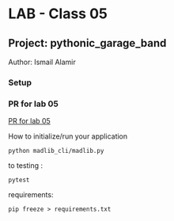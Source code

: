 # LAB - Class 05
## Project: pythonic_garage_band
Author: Ismail Alamir
### Setup
### PR for lab 05
[PR for lab 05](https://github.com/IsmailAlamir/pythonic-garage-band/pull/1)

How to initialize/run your application
```
python madlib_cli/madlib.py
```
to testing :
```
pytest 
```
requirements:
```
pip freeze > requirements.txt
```
